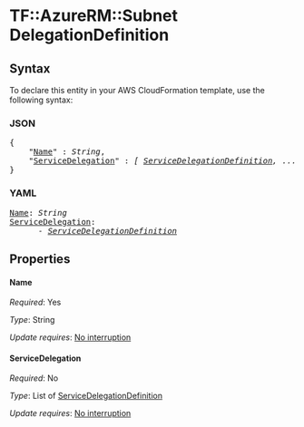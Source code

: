 # TF::AzureRM::Subnet DelegationDefinition

## Syntax

To declare this entity in your AWS CloudFormation template, use the following syntax:

### JSON

<pre>
{
    "<a href="#name" title="Name">Name</a>" : <i>String</i>,
    "<a href="#servicedelegation" title="ServiceDelegation">ServiceDelegation</a>" : <i>[ <a href="servicedelegationdefinition.md">ServiceDelegationDefinition</a>, ... ]</i>
}
</pre>

### YAML

<pre>
<a href="#name" title="Name">Name</a>: <i>String</i>
<a href="#servicedelegation" title="ServiceDelegation">ServiceDelegation</a>: <i>
      - <a href="servicedelegationdefinition.md">ServiceDelegationDefinition</a></i>
</pre>

## Properties

#### Name

_Required_: Yes

_Type_: String

_Update requires_: [No interruption](https://docs.aws.amazon.com/AWSCloudFormation/latest/UserGuide/using-cfn-updating-stacks-update-behaviors.html#update-no-interrupt)

#### ServiceDelegation

_Required_: No

_Type_: List of <a href="servicedelegationdefinition.md">ServiceDelegationDefinition</a>

_Update requires_: [No interruption](https://docs.aws.amazon.com/AWSCloudFormation/latest/UserGuide/using-cfn-updating-stacks-update-behaviors.html#update-no-interrupt)

